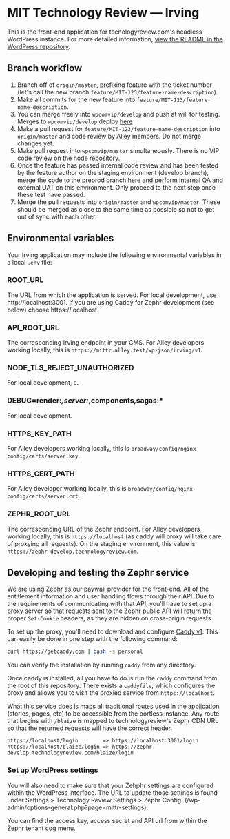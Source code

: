 # MIT Technology Review — Irving

This is the front-end application for tecnologyreview.com's headless WordPress instance. For more detailed information, [view the README in the WordPress repository](https://github.com/alleyinteractive/mittr-wp/blob/master/README.md).

## Branch workflow

1. Branch off of `origin/master`, prefixing feature with the ticket number (let's call the new branch `feature/MIT-123/feature-name-description`).
1. Make all commits for the new feature into `feature/MIT-123/feature-name-description`.
1. You can merge freely into `wpcomvip/develop` and push at will for testing. Merges to `wpcomvip/develop` deploy [here](https://irving-develop.technologyreview.com/)
1. Make a pull request for `feature/MIT-123/feature-name-description` into `origin/master` and code review by Alley members. Do not merge changes yet.
1. Make pull request into `wpcomvip/master` simultaneously. There is no VIP code review on the node repository.
1. Once the feature has passed internal code review and has been tested by the feature author on the staging environment (develop branch), merge the code to the preprod branch [here](https://irving-preprod.technologyreview.com/) and perform internal QA and external UAT on this environment. Only proceed to the next step once these test have passed.
1. Merge the pull requests into `origin/master` and `wpcomvip/master`. These should be merged as close to the same time as possible so not to get out of sync with each other.

## Environmental variables

Your Irving application may include the following environmental variables in a local `.env` file:

### ROOT_URL

The URL from which the application is served. For local development, use http://localhost:3001. If you are using Caddy for Zephr development (see below) choose https://localhost.

### API_ROOT_URL

The corresponding Irving endpoint in your CMS. For Alley developers working locally, this is `https://mittr.alley.test/wp-json/irving/v1`.

### NODE_TLS_REJECT_UNAUTHORIZED

For local development, `0`.

### DEBUG=render:*,server:*,components,sagas:*

For local development.

### HTTPS_KEY_PATH

For Alley developers working locally, this is `broadway/config/nginx-config/certs/server.key`.

### HTTPS_CERT_PATH

For Alley developer working locally, this is `broadway/config/nginx-config/certs/server.crt`.

### ZEPHR_ROOT_URL

The corresponding URL of the Zephr endpoint. For Alley developers working locally, this is `https://localhost` (as caddy will proxy will take care of proxying all requests). On the staging environment, this value is `https://zephr-develop.technologyreview.com`.

## Developing and testing the Zephr service

We are using [Zephr](https://zephr.com) as our paywall provider for the front-end. All of the entitlement information and user handling flows through their API. Due to the requirements of communicating with that API, you'll have to set up a proxy server so that requests sent to the Zephr public API will return the proper `Set-Cookie` headers, as they are hidden on cross-origin requests.

To set up the proxy, you'll need to download and configure [Caddy v1](https://caddyserver.com/v1/). This can easily be done in one step with the following command:

```sh
curl https://getcaddy.com | bash -s personal
```

You can verify the installation by running `caddy` from any directory.

Once caddy is installed, all you have to do is run the `caddy` command from the root of this repository. There exists a `caddyfile`, which configures the proxy and allows you to visit the proxied service from `https://localhost`.

What this service does is maps all traditional routes used in the application (stories, pages, etc) to be accessible from the portless instance. Any route that begins with `/blaize` is mapped to technologyreview's Zephr CDN URL so that the returned requests will have the correct header.

```
https://localhost/login        => https://localhost:3001/login
https://localhost/blaize/login => https://zephr-develop.technologyreview.com/blaize/login
```

### Set up WordPress settings

You will also need to make sure that your Zehphr settings are configured within the WordPress interface. The URL to update those settings is found under Settings > Technology Review Settings > Zephr Config. (/wp-admin/options-general.php?page=mittr-settings).

You can find the access key, access secret and API url from within the Zephr tenant cog menu.
